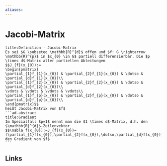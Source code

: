 ```yaml
---
aliases: 
---
```

# Jacobi-Matrix 
````ad-abstract
title:Definition - Jacobi-Matrix
Es sei $G \subseteq \mathbb{R}^{d}$ offen und $f: G \rightarrow \mathbb{R}^{p}$ in $x_{0} \in G$ partiell differenzierbar. Die $p \times d$-Matrix aller partiellen Ableitungen
$$J_{f}(x_{0}):=
\begin{pmatrix}
\partial_{1}f_{1}(x_{0}) & \partial_{2}f_{1}(x_{0}) & \dotso & \partial_{d}f_{1}(x_{0})\\
\partial_{1}f_{2}(x_{0}) & \partial_{2}f_{2}(x_{0}) & \dotso & \partial_{d}f_{2}(x_{0})\\
\vdots & \vdots & \vdots & \vdots\\
\partial_{1}f_{p}(x_{0}) & \partial_{2}f_{p}(x_{0}) & \dotso & \partial_{d}f_{p}(x_{0})\\
\end{pmatrix}$$
heißt Jacobi-Matrix von $f$
```ad-abstract
title:Gradient
Im Spezialfall $p=1$ nennt man die $1 \times d$-Matrix, d.h. den $\mathbb{R}^{d}$-Zeilenvektor
$$\nabla f(x_{0}):=J_{f}(x_{0})=(\partial_{1}f(x_{0}),\partial_{2}f(x_{0}),\dotso,\partial_{d}f(x_{0}))$$
den Gradient von $f$
```
````

## Links